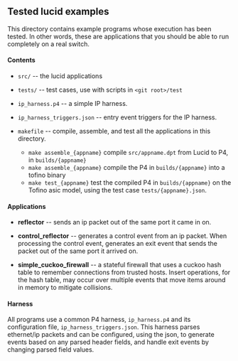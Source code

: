 ## Tested lucid examples

This directory contains example programs whose execution has been tested. In other words, these are applications that you should be able to run completely on a real switch. 

#### Contents

- ``src/`` -- the lucid applications

- ``tests/`` -- test cases, use with scripts in ``<git root>/test``

- ``ip_harness.p4`` -- a simple IP harness. 

- ``ip_harness_triggers.json`` -- entry event triggers for the IP harness.

- ``makefile`` -- compile, assemble, and test all the applications in this directory. 
    - ``make assemble_{appname}`` compile ``src/appname.dpt`` from Lucid to P4, in ``builds/{appname}``
    - ``make assemble_{appname}`` compile the P4 in ``builds/{appname}`` into a tofino binary
    - ``make test_{appname}`` test the compiled P4 in ``builds/{appname}`` on the Tofino asic model, using the test case ``tests/{appname}.json``.

#### Applications 

- **reflector** -- sends an ip packet out of the same port it came in on. 

- **control_reflector** -- generates a control event from an ip packet. When processing the control event, generates an exit event that sends the packet out of the same port it arrived on. 

- **simple_cuckoo_firewall** -- a stateful firewall that uses a cuckoo hash table to remember connections from trusted hosts. Insert operations, for the hash table, may occur over multiple events that move items around in memory to mitigate collisions.

#### Harness

All programs use a common P4 harness, ``ip_harness.p4`` and its configuration file, ``ip_harness_triggers.json``. This harness parses ethernet/ip packets and can be configured, using the json, to generate events based on any parsed header fields, and handle exit events by changing parsed field values. 

